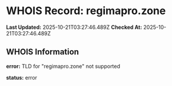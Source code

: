 # WHOIS Record: regimapro.zone

**Last Updated:** 2025-10-21T03:27:46.489Z
**Checked At:** 2025-10-21T03:27:46.489Z

## WHOIS Information

**error:** TLD for "regimapro.zone" not supported

**status:** error

